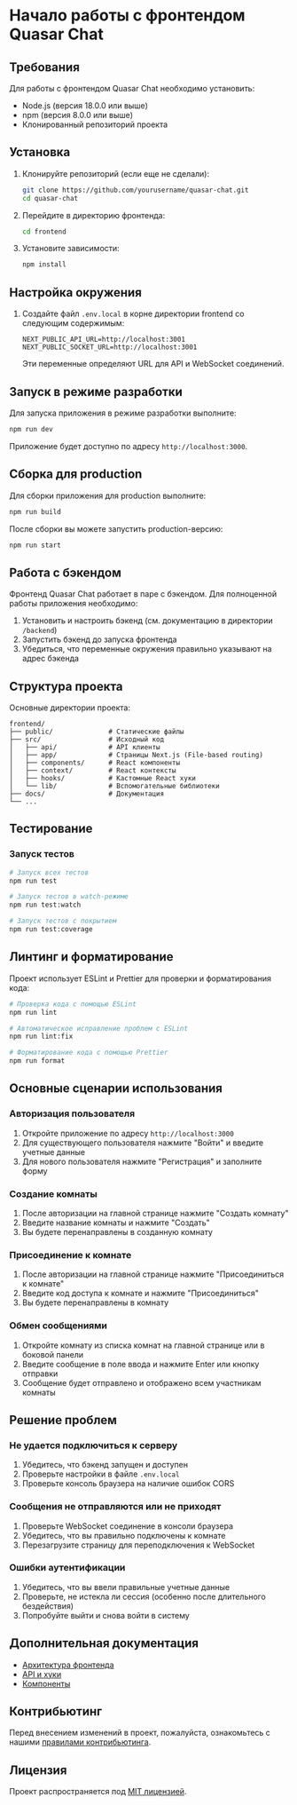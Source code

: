 # Начало работы с фронтендом Quasar Chat

## Требования

Для работы с фронтендом Quasar Chat необходимо установить:

- Node.js (версия 18.0.0 или выше)
- npm (версия 8.0.0 или выше)
- Клонированный репозиторий проекта

## Установка

1. Клонируйте репозиторий (если еще не сделали):
   ```bash
   git clone https://github.com/yourusername/quasar-chat.git
   cd quasar-chat
   ```

2. Перейдите в директорию фронтенда:
   ```bash
   cd frontend
   ```

3. Установите зависимости:
   ```bash
   npm install
   ```

## Настройка окружения

1. Создайте файл `.env.local` в корне директории frontend со следующим содержимым:
   ```
   NEXT_PUBLIC_API_URL=http://localhost:3001
   NEXT_PUBLIC_SOCKET_URL=http://localhost:3001
   ```

   Эти переменные определяют URL для API и WebSocket соединений.

## Запуск в режиме разработки

Для запуска приложения в режиме разработки выполните:

```bash
npm run dev
```

Приложение будет доступно по адресу `http://localhost:3000`.

## Сборка для production

Для сборки приложения для production выполните:

```bash
npm run build
```

После сборки вы можете запустить production-версию:

```bash
npm run start
```

## Работа с бэкендом

Фронтенд Quasar Chat работает в паре с бэкендом. Для полноценной работы приложения необходимо:

1. Установить и настроить бэкенд (см. документацию в директории `/backend`)
2. Запустить бэкенд до запуска фронтенда
3. Убедиться, что переменные окружения правильно указывают на адрес бэкенда

## Структура проекта

Основные директории проекта:

```
frontend/
├── public/              # Статические файлы
├── src/                 # Исходный код
│   ├── api/             # API клиенты
│   ├── app/             # Страницы Next.js (File-based routing)
│   ├── components/      # React компоненты
│   ├── context/         # React контексты
│   ├── hooks/           # Кастомные React хуки
│   └── lib/             # Вспомогательные библиотеки
├── docs/                # Документация
└── ...
```

## Тестирование

### Запуск тестов

```bash
# Запуск всех тестов
npm run test

# Запуск тестов в watch-режиме
npm run test:watch

# Запуск тестов с покрытием
npm run test:coverage
```

## Линтинг и форматирование

Проект использует ESLint и Prettier для проверки и форматирования кода:

```bash
# Проверка кода с помощью ESLint
npm run lint

# Автоматическое исправление проблем с ESLint
npm run lint:fix

# Форматирование кода с помощью Prettier
npm run format
```

## Основные сценарии использования

### Авторизация пользователя

1. Откройте приложение по адресу `http://localhost:3000`
2. Для существующего пользователя нажмите "Войти" и введите учетные данные
3. Для нового пользователя нажмите "Регистрация" и заполните форму

### Создание комнаты

1. После авторизации на главной странице нажмите "Создать комнату"
2. Введите название комнаты и нажмите "Создать"
3. Вы будете перенаправлены в созданную комнату

### Присоединение к комнате

1. После авторизации на главной странице нажмите "Присоединиться к комнате"
2. Введите код доступа к комнате и нажмите "Присоединиться"
3. Вы будете перенаправлены в комнату

### Обмен сообщениями

1. Откройте комнату из списка комнат на главной странице или в боковой панели
2. Введите сообщение в поле ввода и нажмите Enter или кнопку отправки
3. Сообщение будет отправлено и отображено всем участникам комнаты

## Решение проблем

### Не удается подключиться к серверу

1. Убедитесь, что бэкенд запущен и доступен
2. Проверьте настройки в файле `.env.local`
3. Проверьте консоль браузера на наличие ошибок CORS

### Сообщения не отправляются или не приходят

1. Проверьте WebSocket соединение в консоли браузера
2. Убедитесь, что вы правильно подключены к комнате
3. Перезагрузите страницу для переподключения к WebSocket

### Ошибки аутентификации

1. Убедитесь, что вы ввели правильные учетные данные
2. Проверьте, не истекла ли сессия (особенно после длительного бездействия)
3. Попробуйте выйти и снова войти в систему

## Дополнительная документация

- [Архитектура фронтенда](./ARCHITECTURE.md)
- [API и хуки](./API_AND_HOOKS.md)
- [Компоненты](./COMPONENTS.md)

## Контрибьютинг

Перед внесением изменений в проект, пожалуйста, ознакомьтесь с нашими [правилами контрибьютинга](./CONTRIBUTING.md).

## Лицензия

Проект распространяется под [MIT лицензией](../LICENSE). 